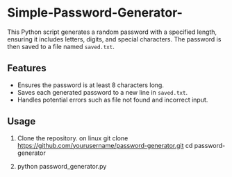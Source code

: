 # Simple-Password-Generator-

This Python script generates a random password with a specified length, ensuring it includes letters, digits, and special characters. The password is then saved to a file named `saved.txt`.

## Features

- Ensures the password is at least 8 characters long.
- Saves each generated password to a new line in `saved.txt`.
- Handles potential errors such as file not found and incorrect input.

## Usage

1. Clone the repository.
   on linux
   git clone https://github.com/yourusername/password-generator.git
   cd password-generator

2. python password_generator.py


